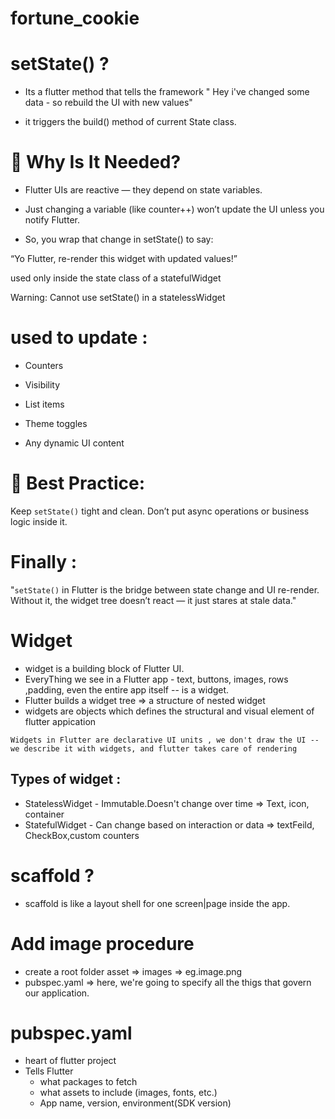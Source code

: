 # fortune_cookie

# setState() ?

- Its a flutter method that tells the framework
  " Hey i've changed some data - so rebuild the UI with new values"

- it triggers the build() method of current State class.

# 🧠 Why Is It Needed?

- Flutter UIs are reactive — they depend on state variables.
- Just changing a variable (like counter++) won’t update the UI unless you notify Flutter.

- So, you wrap that change in setState() to say:

“Yo Flutter, re-render this widget with updated values!”

used only inside the state class of a statefulWidget

Warning: Cannot use setState() in a statelessWidget

# used to update :

- Counters

- Visibility

- List items

- Theme toggles

- Any dynamic UI content

# 🧠 Best Practice:

Keep `setState()` tight and clean. Don’t put async operations or business logic inside it.

# Finally :

"`setState()` in Flutter is the bridge between state change and UI re-render. Without it, the widget tree doesn’t react — it just stares at stale data."

# Widget

- widget is a building block of Flutter UI.
- EveryThing we see in a Flutter app - text, buttons, images, rows ,padding, even the entire app itself -- is a widget.
- Flutter builds a widget tree => a structure of nested widget 
- widgets are objects which defines the structural and visual element of flutter appication

`Widgets in Flutter are declarative UI units , we don't draw the UI -- we describe it with widgets, and flutter takes care of rendering`

## Types of widget :

- StatelessWidget - Immutable.Doesn't change over time => Text, icon, container
- StatefulWidget - Can change based on interaction or data => textFeild, CheckBox,custom counters

# scaffold ? 
- scaffold is like a layout shell for one screen|page inside the app.

# Add image procedure
- create a root folder asset => images => eg.image.png
- pubspec.yaml => here, we're going to specify all the thigs that govern our application.


# pubspec.yaml
- heart of flutter project
- Tells Flutter 
  - what packages to fetch
  - what assets to include (images, fonts, etc.)
  - App name, version, environment(SDK version) 

